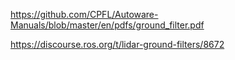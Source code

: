 https://github.com/CPFL/Autoware-Manuals/blob/master/en/pdfs/ground_filter.pdf


https://discourse.ros.org/t/lidar-ground-filters/8672